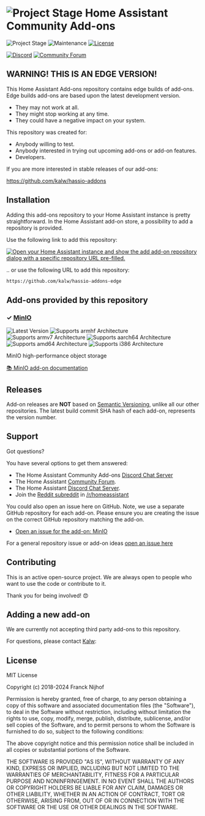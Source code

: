 # ![Project Stage][project-stage-shield] Home Assistant Community Add-ons

![Project Stage][project-stage-shield]
![Maintenance][maintenance-shield]
[![License][license-shield]](LICENSE.md)

[![Discord][discord-shield]][discord]
[![Community Forum][forum-shield]][forum]

## WARNING! THIS IS AN EDGE VERSION!

This Home Assistant Add-ons repository contains edge builds of add-ons.
Edge builds add-ons are based upon the latest development version.

- They may not work at all.
- They might stop working at any time.
- They could have a negative impact on your system.

This repository was created for:

- Anybody willing to test.
- Anybody interested in trying out upcoming add-ons or add-on features.
- Developers.

If you are more interested in stable releases of our add-ons:

<https://github.com/kalw/hassio-addons>


## Installation

Adding this add-ons repository to your Home Assistant instance is
pretty straightforward. In the Home Assistant add-on store,
a possibility to add a repository is provided.

Use the following link to add this repository:

[![Open your Home Assistant instance and show the add add-on repository dialog with a specific repository URL pre-filled.](https://my.home-assistant.io/badges/supervisor_add_addon_repository.svg)](https://my.home-assistant.io/redirect/supervisor_add_addon_repository/?repository_url=https%3A%2F%2Fgithub.com%2Fkalw/hassio-addons-edge)


.. or use the following URL to add this repository:

```txt
https://github.com/kalw/hassio-addons-edge
```


## Add-ons provided by this repository

### &#10003; [MinIO][addon-minio]

![Latest Version][minio-version-shield]
![Supports armhf Architecture][minio-armhf-shield]
![Supports armv7 Architecture][minio-armv7-shield]
![Supports aarch64 Architecture][minio-aarch64-shield]
![Supports amd64 Architecture][minio-amd64-shield]
![Supports i386 Architecture][minio-i386-shield]

MinIO high-performance object storage

[:books: MinIO add-on documentation][addon-doc-minio]

## Releases

Add-on releases are **NOT** based on [Semantic Versioning][semver], unlike
all our other repositories. The latest build commit SHA hash of each
add-on, represents the version number.

## Support

Got questions?

You have several options to get them answered:

- The Home Assistant Community Add-ons [Discord Chat Server][discord]
- The Home Assistant [Community Forum][forum].
- The Home Assistant [Discord Chat Server][discord-ha].
- Join the [Reddit subreddit][reddit] in [/r/homeassistant][reddit]

You could also open an issue here on GitHub. Note, we use a separate
GitHub repository for each add-on. Please ensure you are creating the issue
on the correct GitHub repository matching the add-on.

- [Open an issue for the add-on: MinIO][minio-issue]

For a general repository issue or add-on ideas [open an issue here][issue]

## Contributing

This is an active open-source project. We are always open to people who want to
use the code or contribute to it.

Thank you for being involved! :heart_eyes:

## Adding a new add-on

We are currently not accepting third party add-ons to this repository.

For questions, please contact [Kalw][kalw]:


## License

MIT License

Copyright (c) 2018-2024 Franck Nijhof

Permission is hereby granted, free of charge, to any person obtaining a copy
of this software and associated documentation files (the "Software"), to deal
in the Software without restriction, including without limitation the rights
to use, copy, modify, merge, publish, distribute, sublicense, and/or sell
copies of the Software, and to permit persons to whom the Software is
furnished to do so, subject to the following conditions:

The above copyright notice and this permission notice shall be included in all
copies or substantial portions of the Software.

THE SOFTWARE IS PROVIDED "AS IS", WITHOUT WARRANTY OF ANY KIND, EXPRESS OR
IMPLIED, INCLUDING BUT NOT LIMITED TO THE WARRANTIES OF MERCHANTABILITY,
FITNESS FOR A PARTICULAR PURPOSE AND NONINFRINGEMENT. IN NO EVENT SHALL THE
AUTHORS OR COPYRIGHT HOLDERS BE LIABLE FOR ANY CLAIM, DAMAGES OR OTHER
LIABILITY, WHETHER IN AN ACTION OF CONTRACT, TORT OR OTHERWISE, ARISING FROM,
OUT OF OR IN CONNECTION WITH THE SOFTWARE OR THE USE OR OTHER DEALINGS IN THE
SOFTWARE.

[addon-minio]: https://github.com/kalw/hassio-addon-minio/tree/188b9ff
[addon-doc-minio]: https://github.com/kalw/hassio-addon-minio/blob/188b9ff/README.md
[minio-issue]: https://github.com/kalw/hassio-addon-minio/issues
[minio-version-shield]: https://img.shields.io/badge/version-188b9ff-blue.svg
[minio-aarch64-shield]: https://img.shields.io/badge/aarch64-yes-green.svg
[minio-amd64-shield]: https://img.shields.io/badge/amd64-yes-green.svg
[minio-armhf-shield]: https://img.shields.io/badge/armhf-yes-green.svg
[minio-armv7-shield]: https://img.shields.io/badge/armv7-yes-green.svg
[minio-i386-shield]: https://img.shields.io/badge/i386-yes-green.svg
[discord-ha]: https://discord.gg/c5DvZ4e
[discord-shield]: https://img.shields.io/discord/478094546522079232.svg
[discord]: https://discord.me/hassioaddons
[forum-frenck]: https://community.home-assistant.io/u/frenck/?u=frenck
[forum-shield]: https://img.shields.io/badge/community-forum-brightgreen.svg
[forum]: https://community.home-assistant.io?u=frenck
[kalw]: https://github.com/kalw
[issue]: https://github.com/kalw/hassio-addons-edge/issues
[license-shield]: https://img.shields.io/github/license/kalw/hassio-addons-edge.svg
[maintenance-shield]: https://img.shields.io/maintenance/yes/2025.svg
[project-stage-shield]: https://img.shields.io/badge/project%20stage-experimental-yellow.svg
[reddit]: https://reddit.com/r/homeassistant
[semver]: http://semver.org/spec/v2.0.0.html
[third-party-addons]: https://home-assistant.io/hassio/installing_third_party_addons/